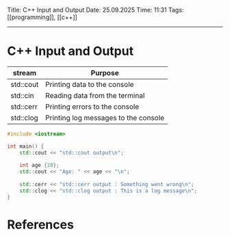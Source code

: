 Title: C++ Input and Output
Date: 25.09.2025
Time: 11:31
Tags: [[programming]], [[c++]]

---
# C++ Input and Output

| stream    | Purpose                              |
| --------- | ------------------------------------ |
| std::cout | Printing data to the console         |
| std::cin  | Reading data from the terminal       |
| std::cerr | Printing errors to the console       |
| std::clog | Printing log messages to the console |

```c++
#include <iostream>

int main() {
	std::cout << "std::cout output\n";
	
	int age {20};
	std::cout << "Age: " << age << "\n";
	
	std::cerr << "std::cerr output : Something went wrong\n";
	std::clog << "std::clog output : This is a log message\n";
}
```

# References
